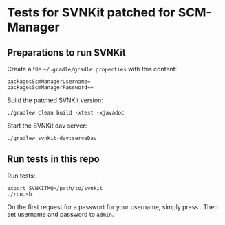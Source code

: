 # Tests for SVNKit patched for SCM-Manager


## Preparations to run SVNKit

Create a file `~/.gradle/gradle.properties` with this content:

```
packagesScmManagerUsername=
packagesScmManagerPassword==
```

Build the patched SVNKit version:

```
./gradlew clean build -xtest -xjavadoc
```

Start the SVNKit dav server:

```
./gradlew svnkit-dav:serveDav
```

## Run tests in this repo

Run tests:

```
export SVNKITMQ=/path/to/svnkit
./run.sh
```

On the first request for a passwort for your username, simply press <enter>. Then set username and password to `admin`.
